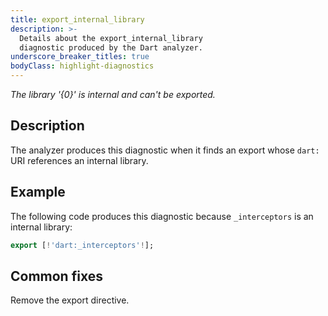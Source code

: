 ```yaml
---
title: export_internal_library
description: >-
  Details about the export_internal_library
  diagnostic produced by the Dart analyzer.
underscore_breaker_titles: true
bodyClass: highlight-diagnostics
---
```


_The library '{0}' is internal and can't be exported._

## Description

The analyzer produces this diagnostic when it finds an export whose `dart:`
URI references an internal library.

## Example

The following code produces this diagnostic because `_interceptors` is an
internal library:

```dart
export [!'dart:_interceptors'!];
```

## Common fixes

Remove the export directive.
